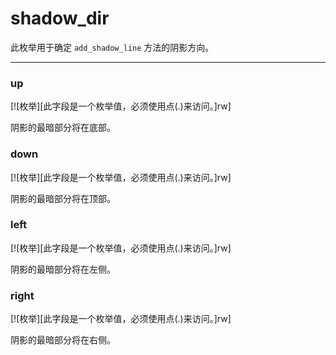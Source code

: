 # shadow_dir

此枚举用于确定 `add_shadow_line` 方法的阴影方向。

_________________

### up

[![枚举][此字段是一个枚举值，必须使用点(.)来访问。]rw]

阴影的最暗部分将在底部。

### down

[![枚举][此字段是一个枚举值，必须使用点(.)来访问。]rw]

阴影的最暗部分将在顶部。

### left

[![枚举][此字段是一个枚举值，必须使用点(.)来访问。]rw]

阴影的最暗部分将在左侧。

### right

[![枚举][此字段是一个枚举值，必须使用点(.)来访问。]rw]

阴影的最暗部分将在右侧。